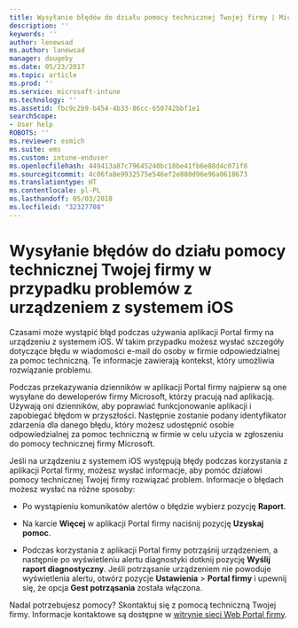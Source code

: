 ```yaml
---
title: Wysyłanie błędów do działu pomocy technicznej Twojej firmy | Microsoft Docs
description: ''
keywords: ''
author: lenewsad
ms.author: lanewsad
manager: dougeby
ms.date: 05/23/2017
ms.topic: article
ms.prod: ''
ms.service: microsoft-intune
ms.technology: ''
ms.assetid: fbc9c2b9-b454-4b33-86cc-650742bbf1e1
searchScope:
- User help
ROBOTS: ''
ms.reviewer: esmich
ms.suite: ems
ms.custom: intune-enduser
ms.openlocfilehash: 449413a87c79645240bc18be41fb6e88d4c071f8
ms.sourcegitcommit: 4c06fa8e9932575e546ef2e880d96e96a0618673
ms.translationtype: HT
ms.contentlocale: pl-PL
ms.lasthandoff: 05/03/2018
ms.locfileid: "32327708"
---
```

# <a name="send-errors-to-your-company-support-for-issues-with-your-ios-device"></a>Wysyłanie błędów do działu pomocy technicznej Twojej firmy w przypadku problemów z urządzeniem z systemem iOS
Czasami może wystąpić błąd podczas używania aplikacji Portal firmy na urządzeniu z systemem iOS. W takim przypadku możesz wysłać szczegóły dotyczące błędu w wiadomości e-mail do osoby w firmie odpowiedzialnej za pomoc techniczną. Te informacje zawierają kontekst, który umożliwia rozwiązanie problemu.

Podczas przekazywania dzienników w aplikacji Portal firmy najpierw są one wysyłane do deweloperów firmy Microsoft, którzy pracują nad aplikacją. Używają oni dzienników, aby poprawiać funkcjonowanie aplikacji i zapobiegać błędom w przyszłości. Następnie zostanie podany identyfikator zdarzenia dla danego błędu, który możesz udostępnić osobie odpowiedzialnej za pomoc techniczną w firmie w celu użycia w zgłoszeniu do pomocy technicznej firmy Microsoft.

Jeśli na urządzeniu z systemem iOS występują błędy podczas korzystania z aplikacji Portal firmy, możesz wysłać informacje, aby pomóc działowi pomocy technicznej Twojej firmy rozwiązać problem. Informacje o błędach możesz wysłać na różne sposoby:

-   Po wystąpieniu komunikatów alertów o błędzie wybierz pozycję **Raport**.

-   Na karcie **Więcej** w aplikacji Portal firmy naciśnij pozycję **Uzyskaj pomoc**.

-   Podczas korzystania z aplikacji Portal firmy potrząśnij urządzeniem, a następnie po wyświetleniu alertu diagnostyki dotknij pozycję **Wyślij raport diagnostyczny**. Jeśli potrząsanie urządzeniem nie powoduje wyświetlenia alertu, otwórz pozycje **Ustawienia**  >  **Portal firmy** i upewnij się, że opcja **Gest potrząsania** została włączona.

Nadal potrzebujesz pomocy? Skontaktuj się z pomocą techniczną Twojej firmy. Informacje kontaktowe są dostępne w [witrynie sieci Web Portal firmy](https://portal.manage.microsoft.com#HelpDeskDialog).
